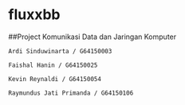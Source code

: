# fluxxbb

##Project Komunikasi Data dan Jaringan Komputer

    Ardi Sinduwinarta / G64150003

    Faishal Hanin / G64150025

    Kevin Reynaldi / G64150054

    Raymundus Jati Primanda / G64150106


